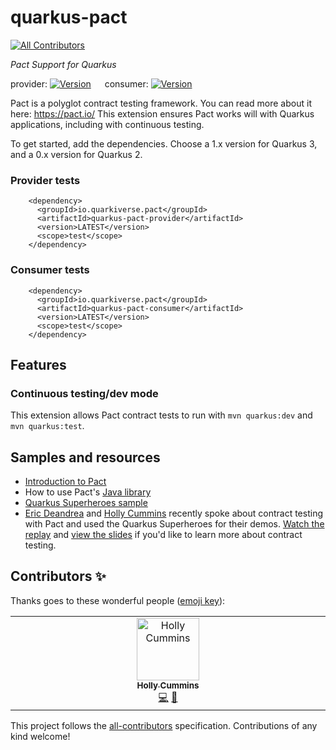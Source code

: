 # quarkus-pact
[![All Contributors](https://img.shields.io/github/all-contributors/quarkiverse/quarkus-pact?style=for-the-badge&color=blue&style=plastic)](#contributors)

_Pact Support for Quarkus_

provider: [![Version](https://img.shields.io/maven-central/v/io.quarkiverse.pact/quarkus-pact-provider?logo=apache-maven&style=for-the-badge&color=blue&style=plastic)](https://search.maven.org/artifact/io.quarkiverse.pact/quarkus-pact-provider) &emsp; consumer: [![Version](https://img.shields.io/maven-central/v/io.quarkiverse.pact/quarkus-pact-consumer?logo=apache-maven&style=for-the-badge&color=blue&style=plastic)](https://search.maven.org/artifact/io.quarkiverse.pact/quarkus-pact-consumer)

Pact is a polyglot contract testing framework. You can read more about it here: https://pact.io/
This extension ensures Pact works will with Quarkus applications, including with continuous testing.


To get started, add the dependencies. Choose a 1.x version for Quarkus 3, and a 0.x version for Quarkus 2. 

### Provider tests

```
    <dependency>
      <groupId>io.quarkiverse.pact</groupId>
      <artifactId>quarkus-pact-provider</artifactId>
      <version>LATEST</version>
      <scope>test</scope>
    </dependency>
```

### Consumer tests

```
    <dependency>
      <groupId>io.quarkiverse.pact</groupId>
      <artifactId>quarkus-pact-consumer</artifactId>
      <version>LATEST</version>
      <scope>test</scope>
    </dependency>
```

## Features

### Continuous testing/dev mode

This extension allows Pact contract tests to run with `mvn quarkus:dev` and `mvn quarkus:test`.

## Samples and resources

- [Introduction to Pact](https://docs.pact.io/)
- How to use Pact's [Java library](https://docs.pact.io/implementation_guides/jvm)
- [Quarkus Superheroes sample](https://github.com/quarkusio/quarkus-super-heroes)
- [Eric Deandrea](https://developers.redhat.com/author/eric-deandrea) and [Holly Cummins](https://hollycummins.com)
  recently spoke about contract testing with Pact and used the Quarkus Superheroes for their
  demos. [Watch the replay](https://www.youtube.com/watch?v=vYwkDPrzqV8)
  and [view the slides](https://hollycummins.com/modern-microservices-testing-pitfalls-devoxx/) if you'd like to learn
  more about contract testing.

## Contributors ✨

Thanks goes to these wonderful people ([emoji key](https://allcontributors.org/docs/en/emoji-key)):
<!-- ALL-CONTRIBUTORS-LIST:START - Do not remove or modify this section -->
<!-- prettier-ignore-start -->
<!-- markdownlint-disable -->
<table>
  <tbody>
    <tr>
      <td align="center" valign="top" width="14.28%"><a href="https://hollycummins.com"><img src="https://avatars.githubusercontent.com/u/11509290?v=4?s=100" width="100px;" alt="Holly Cummins"/><br /><sub><b>Holly Cummins</b></sub></a><br /><a href="https://github.com/quarkiverse/quarkus-pact/commits?author=holly-cummins" title="Code">💻</a> <a href="#maintenance-holly-cummins" title="Maintenance">🚧</a></td>
    </tr>
  </tbody>
</table>

<!-- markdownlint-restore -->
<!-- prettier-ignore-end -->

<!-- ALL-CONTRIBUTORS-LIST:END -->

This project follows the [all-contributors](https://github.com/all-contributors/all-contributors) specification.
Contributions of any kind welcome!
